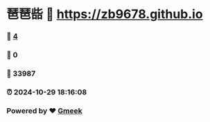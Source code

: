 # 琶琶啙 :link: https://zb9678.github.io 
### :page_facing_up: [4](https://zb9678.github.io/tag.html) 
### :speech_balloon: 0 
### :hibiscus: 33987 
### :alarm_clock: 2024-10-29 18:16:08 
### Powered by :heart: [Gmeek](https://github.com/Meekdai/Gmeek)
